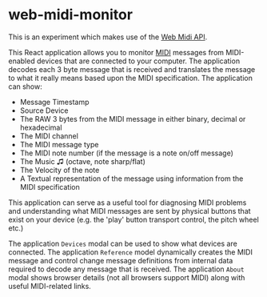 # web-midi-monitor

This is an experiment which makes use of the [Web Midi API](https://developer.mozilla.org/en-US/docs/Web/API/Web_MIDI_API).

This React application allows you to monitor [MIDI](https://en.wikipedia.org/wiki/MIDI) messages from MIDI-enabled devices that are connected to your computer.  The application decodes each 3 byte message that is received and translates the message to what it really means based upon the MIDI specification.  The application can show:

- Message Timestamp
- Source Device
- The RAW 3 bytes from the MIDI message in either binary, decimal or hexadecimal
- The MIDI channel
- The MIDI message type
- The MIDI note number (if the message is a note on/off message)
- The Music ♫ (octave, note sharp/flat)
- The Velocity of the note
- A Textual representation of the message using information from the MIDI specification

This application can serve as a useful tool for diagnosing MIDI problems and understanding what MIDI messages are sent by physical buttons that exist on your device (e.g. the 'play' button transport control, the pitch wheel etc.)

The application `Devices` modal can be used to show what devices are connected.
The application `Reference` model dynamically creates the MIDI message and control change message definitions from internal data required to decode any message that is received.
The application `About` modal shows browser details (not all browsers support MIDI) along with useful MIDI-related links.

